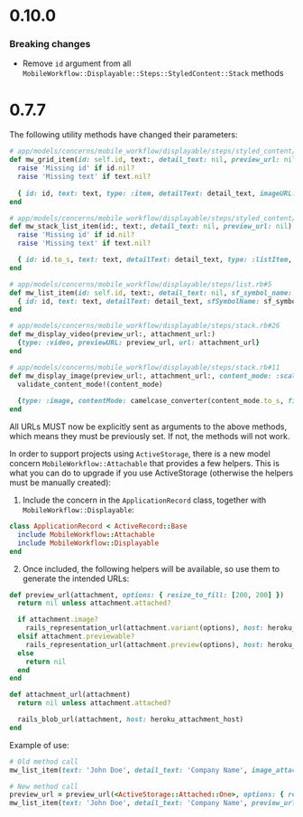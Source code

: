 # 0.10.0

### Breaking changes
* Remove `id` argument from all `MobileWorkflow::Displayable::Steps::StyledContent::Stack` methods

# 0.7.7
The following utility methods have changed their parameters:

```ruby
# app/models/concerns/mobile_workflow/displayable/steps/styled_content/grid.rb#20
def mw_grid_item(id: self.id, text:, detail_text: nil, preview_url: nil)
  raise 'Missing id' if id.nil?
  raise 'Missing text' if text.nil?
  
  { id: id, text: text, type: :item, detailText: detail_text, imageURL: preview_url }.compact
end

# app/models/concerns/mobile_workflow/displayable/steps/styled_content/stack.rb#20
def mw_stack_list_item(id:, text:, detail_text: nil, preview_url: nil)
  raise 'Missing id' if id.nil?
  raise 'Missing text' if text.nil?

  { id: id.to_s, text: text, detailText: detail_text, type: :listItem, imageURL: preview_url }.compact
end

# app/models/concerns/mobile_workflow/displayable/steps/list.rb#5
def mw_list_item(id: self.id, text:, detail_text: nil, sf_symbol_name: nil, material_icon_name: nil, preview_url: nil)
  { id: id, text: text, detailText: detail_text, sfSymbolName: sf_symbol_name, materialIconName: material_icon_name, imageURL: preview_url }.compact
end

# app/models/concerns/mobile_workflow/displayable/steps/stack.rb#26
def mw_display_video(preview_url:, attachment_url:)
  {type: :video, previewURL: preview_url, url: attachment_url}
end

# app/models/concerns/mobile_workflow/displayable/steps/stack.rb#11
def mw_display_image(preview_url:, attachment_url:, content_mode: :scale_aspect_fill)
  validate_content_mode!(content_mode)
  
  {type: :image, contentMode: camelcase_converter(content_mode.to_s, first_letter: :lower), previewURL: preview_url, url: attachment_url}
end
```

All URLs MUST now be explicitly sent as arguments to the above methods, which means they must be previously set. If not, the methods will not work.

In order to support projects using `ActiveStorage`, there is a new model concern `MobileWorkflow::Attachable` that provides a few helpers. This is what you can do to upgrade if you use ActiveStorage (otherwise the helpers must be manually created):

1. Include the concern in the `ApplicationRecord` class, together with `MobileWorkflow::Displayable`:

```ruby
class ApplicationRecord < ActiveRecord::Base
  include MobileWorkflow::Attachable
  include MobileWorkflow::Displayable
end
```

2. Once included, the following helpers will be available, so use them to generate the intended URLs:

```ruby
def preview_url(attachment, options: { resize_to_fill: [200, 200] })
  return nil unless attachment.attached?

  if attachment.image?
    rails_representation_url(attachment.variant(options), host: heroku_attachment_host)
  elsif attachment.previewable?
    rails_representation_url(attachment.preview(options), host: heroku_attachment_host)
  else
    return nil
  end
end

def attachment_url(attachment)
  return nil unless attachment.attached?

  rails_blob_url(attachment, host: heroku_attachment_host)
end
```

Example of use:
```ruby
# Old method call
mw_list_item(text: 'John Doe', detail_text: 'Company Name', image_attachment: <ActiveStorage::Attached::One>, image_url: 'https://test.org/preview')

# New method call
preview_url = preview_url(<ActiveStorage::Attached::One>, options: { resize_to_fill: [200, 200] }) || 'https://test.org/preview'
mw_list_item(text: 'John Doe', detail_text: 'Company Name', preview_url: preview_url)
```
